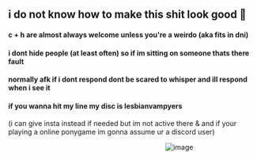 ## i do not know how to make this shit look good 🙉 
#### c + h are almost always welcome unless you're a weirdo (aka fits in dni)
#### i dont hide people (at least often) so if im sitting on someone thats there fault
#### normally afk if i dont respond dont be scared to whisper and ill respond when i see it
#### if you wanna hit my line my disc is lesbianvampyers
(i can give insta instead if needed but im not active there & and if your playing a online ponygame im gonna assume ur a discord user) 

⠀⠀⠀⠀⠀⠀⠀⠀⠀⠀⠀⠀⠀⠀⠀⠀⠀⠀⠀⠀⠀⠀⠀⠀⠀⠀⠀⠀⠀⠀⠀![image](https://github.com/cherryscented/cherryscented/assets/164149389/3e6c4314-0ae3-4c09-83a8-b8715a3dcc5f)

<!--
**cherryscented/cherryscented** is a ✨ _special_ ✨ repository because its `README.md` (this file) appears on your GitHub profile.

Here are some ideas to get you started:

- 🔭 I’m currently working on ...
- 🌱 I’m currently learning ...
- 👯 I’m looking to collaborate on ...
- 🤔 I’m looking for help with ...
- 💬 Ask me about ...
- 📫 How to reach me: ...
- 😄 Pronouns: ...
- ⚡ Fun fact: ...
-->
